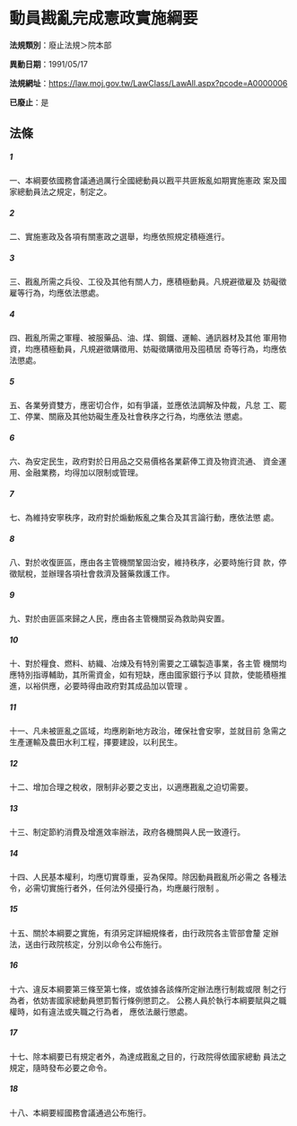 # 動員戡亂完成憲政實施綱要

**法規類別**：廢止法規＞院本部

**異動日期**：1991/05/17  

**法規網址**：https://law.moj.gov.tw/LawClass/LawAll.aspx?pcode=A0000006

**已廢止**：是



## 法條
##### 1
一、本綱要依國務會議通過厲行全國總動員以戡平共匪叛亂如期實施憲政
    案及國家總動員法之規定，制定之。


##### 2
二、實施憲政及各項有關憲政之選舉，均應依照規定積極進行。


##### 3
三、戡亂所需之兵役、工役及其他有關人力，應積極動員。凡規避徵雇及
    妨礙徵雇等行為，均應依法懲處。


##### 4
四、戡亂所需之軍糧、被服藥品、油、煤、鋼鐵、運輸、通訊器材及其他
    軍用物資，均應積極動員，凡規避徵購徵用、妨礙徵購徵用及囤積居
    奇等行為，均應依法懲處。


##### 5
五、各業勞資雙方，應密切合作，如有爭議，並應依法調解及仲裁，凡怠
    工、罷工、停業、關廠及其他妨礙生產及社會秩序之行為，均應依法
    懲處。


##### 6
六、為安定民生，政府對於日用品之交易價格各業薪俸工資及物資流通、
    資金運用、金融業務，均得加以限制或管理。


##### 7
七、為維持安寧秩序，政府對於煽動叛亂之集合及其言論行動，應依法懲
    處。


##### 8
八、對於收復匪區，應由各主管機關鞏固治安，維持秩序，必要時施行貸
    款，停徵賦稅，並辦理各項社會救濟及醫藥救護工作。


##### 9
九、對於由匪區來歸之人民，應由各主管機關妥為救助與安置。


##### 10
十、對於糧食、燃料、紡織、冶煉及有特別需要之工礦製造事業，各主管
    機關均應特別指導輔助，其所需資金，如有短缺，應由國家銀行予以
    貸款，使能積極推進，以裕供應，必要時得由政府對其成品加以管理
    。


##### 11
十一、凡未被匪亂之區域，均應刷新地方政治，確保社會安寧，並就目前
      急需之生產運輸及農田水利工程，擇要建設，以利民生。

##### 12
十二、增加合理之稅收，限制非必要之支出，以適應戡亂之迫切需要。

##### 13
十三、制定節約消費及增進效率辦法，政府各機關與人民一致遵行。

##### 14
十四、人民基本權利，均應切實尊重，妥為保障。除因動員戡亂所必需之
      各種法令，必需切實施行者外，任何法外侵擾行為，均應嚴行限制
      。

##### 15
十五、關於本綱要之實施，有須另定詳細規條者，由行政院各主管部會釐
      定辦法，送由行政院核定，分別以命令公布施行。

##### 16
十六、違反本綱要第三條至第七條，或依據各該條所定辦法應行制裁或限
      制之行為者，依妨害國家總動員懲罰暫行條例懲罰之。
      公務人員於執行本綱要賦與之職權時，如有違法或失職之行為者，
      應依法嚴行懲處。

##### 17
十七、除本綱要已有規定者外，為達成戡亂之目的，行政院得依國家總動
      員法之規定，隨時發布必要之命令。

##### 18
十八、本綱要經國務會議通過公布施行。



